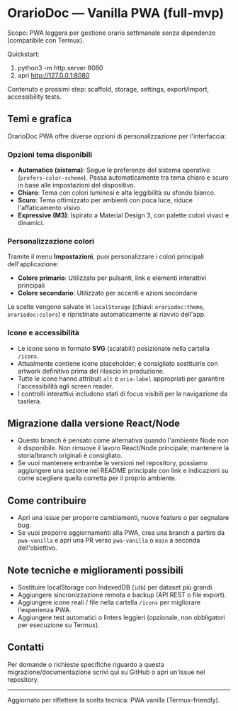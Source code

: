 # OrarioDoc — Vanilla PWA (full-mvp)

Scopo: PWA leggera per gestione orario settimanale senza dipendenze (compatibile con Termux).

Quickstart:
1. python3 -m http.server 8080
2. apri http://127.0.0.1:8080

Contenuto e prossimi step: scaffold, storage, settings, export/import, accessibility tests.

## Temi e grafica
OrarioDoc PWA offre diverse opzioni di personalizzazione per l'interfaccia:

### Opzioni tema disponibili
- **Automatico (sistema)**: Segue le preferenze del sistema operativo (`prefers-color-scheme`). Passa automaticamente tra tema chiaro e scuro in base alle impostazioni del dispositivo.
- **Chiaro**: Tema con colori luminosi e alta leggibilità su sfondo bianco.
- **Scuro**: Tema ottimizzato per ambienti con poca luce, riduce l'affaticamento visivo.
- **Expressive (M3)**: Ispirato a Material Design 3, con palette colori vivaci e dinamici.

### Personalizzazione colori
Tramite il menu **Impostazioni**, puoi personalizzare i colori principali dell'applicazione:
- **Colore primario**: Utilizzato per pulsanti, link e elementi interattivi principali
- **Colore secondario**: Utilizzato per accenti e azioni secondarie

Le scelte vengono salvate in `localStorage` (chiavi: `orariodoc:theme`, `orariodoc:colors`) e ripristinate automaticamente al riavvio dell'app.

### Icone e accessibilità
- Le icone sono in formato **SVG** (scalabili) posizionate nella cartella `/icons`.
- Attualmente contiene icone placeholder; è consigliato sostituirle con artwork definitivo prima del rilascio in produzione.
- Tutte le icone hanno attributi `alt` e `aria-label` appropriati per garantire l'accessibilità agli screen reader.
- I controlli interattivi includono stati di focus visibili per la navigazione da tastiera.

## Migrazione dalla versione React/Node
- Questo branch è pensato come alternativa quando l'ambiente Node non è disponibile. Non rimuove il lavoro React/Node principale; mantenere la storia/branch originali è consigliato.
- Se vuoi mantenere entrambe le versioni nel repository, possiamo aggiungere una sezione nel README principale con link e indicazioni su come scegliere quella corretta per il proprio ambiente.

## Come contribuire
- Apri una issue per proporre cambiamenti, nuove feature o per segnalare bug.
- Se vuoi proporre aggiornamenti alla PWA, crea una branch a partire da `pwa-vanilla` e apri una PR verso `pwa-vanilla` o `main` a seconda dell'obiettivo.

## Note tecniche e miglioramenti possibili
- Sostituire localStorage con IndexedDB (`idb`) per dataset più grandi.
- Aggiungere sincronizzazione remota e backup (API REST o file export).
- Aggiungere icone reali / file nella cartella `/icons` per migliorare l'esperienza PWA.
- Aggiungere test automatici o linters leggieri (opzionale, non obbligatori per esecuzione su Termux).

## Contatti
Per domande o richieste specifiche riguardo a questa migrazione/documentazione scrivi qui su GitHub o apri un'issue nel repository.

---
Aggiornato per riflettere la scelta tecnica: PWA vanilla (Termux-friendly).
